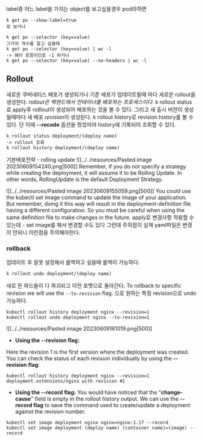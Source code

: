 
label중 어느 label을 가지는 object를 보고싶을경우 
pod라하면 
```
k get po --show-label=true
로 보거나 

k get po --selector (key=value)
그거의 개수를 알고 싶을때 
k get po --selector (key=value) | wc -l
-> 헤더 포함이므로 -1 하거나
k get po --selector (key=value) --no-headers | wc -l
```

## Rollout

새로운 쿠버네티스 배포가 생성되거나 기존 배포가 업데이트될때 마다 새로운 rollout을 생성한다. 
*rollout은 백엔드에서 컨테이너를 배포하는 프로세스이다.* k rollout status로 apply후 rolllout이 생성되어 배포하는 것을 볼 수 있다.
그리고 새 출시 버전이 생성될때마다 새 배포 *revision*이 생성된다. 
k rollout history로 revision history를 볼 수 있다.
단 이때 **--recode** 옵션을 줬었어야 history에 기록되어 조회할 수 있다.
 
```
k rollout status deployment/(deploy name)
-> rollout 조회
k rollout history deployment/(deploy name)
```

기본배포전략 - rolling update
![[../../resources/Pasted image 20230609154240.png|500]]
Remember, if you do not specify a strategy while creating the deployment, it will assume it to be Rolling Update. In other words, RollingUpdate is the default Deployment Strategy.

![[../../resources/Pasted image 20230609155059.png|500]]
You could use the kubectl set image command to update the image of your application. But remember, doing it this way will result in the deployment-definition file having a different configuration. So you must be careful when using the same definition file to make changes in the future.
apply로 변경사항 적용할 수 있는데 - set image를 해서 변경할 수도 있다 그런데 주의점이 실제 yaml파일은 변경이 안되니 이런점을 주의해야한다.

### rollback
업데이트 후 잘못 설정해서 롤백하고 싶을때 롤백이 가능하다.
```
k rollout undo deployment/(deploy name)
```
새로 뜬 파드들이 다 파괴되고 이전 포맷으로 돌아간다. 
To rollback to specific revision we will use the `--to-revision` flag.
으로 원하는 특정 revision으로 undo 가능하다.
```
kubectl rollout history deployment nginx --revision=1
kubectl rollout undo deployment nginx --to-revision=1
```

![[../../resources/Pasted image 20230609161019.png|500]]

- **Using the --revision flag:**

Here the revision 1 is the first version where the deployment was created.
You can check the status of each revision individually by using the **--revision flag**:
```
kubectl rollout history deployment nginx --revision=1
deployment.extensions/nginx with revision #1
```
- **Using the --record flag:**
You would have noticed that the "**change-cause**" field is empty in the rollout history output. We can use the **--record flag** to save the command used to create/update a deployment against the revision number.
```
kubectl set image deployment nginx nginx=nginx:1.17 --record
kubectl set image deployment (deploy name) (container name)=(image) --record
```
